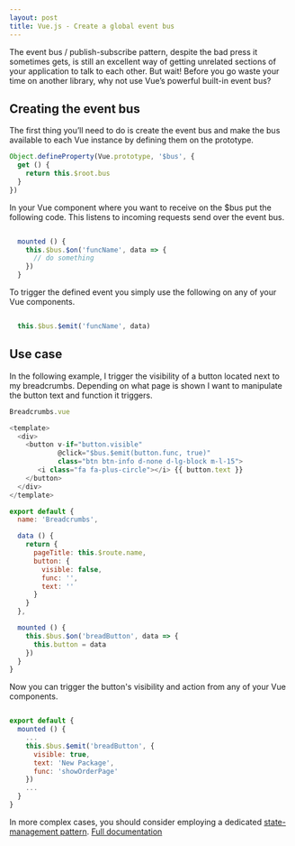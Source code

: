 ```yaml
---
layout: post
title: Vue.js - Create a global event bus
---
```


The event bus / publish-subscribe pattern, despite the bad press it sometimes gets, is still an excellent way of getting unrelated sections of your application to talk to each other. But wait! Before you go waste your time on another library, why not use Vue’s powerful built-in event bus?

## Creating the event bus

The first thing you’ll need to do is create the event bus and make the bus available to each Vue instance by defining them on the prototype.
```js
Object.defineProperty(Vue.prototype, '$bus', {
  get () {
    return this.$root.bus
  }
})
```
In your Vue component where you want to receive on the $bus put the following code. This listens to incoming requests send over the event bus.
```js

  mounted () {
    this.$bus.$on('funcName', data => {
      // do something
    })
  }
```
To trigger the defined event you simply use the following on any of your Vue components.
```js

  this.$bus.$emit('funcName', data)
```
## Use case

In the following example, I trigger the visibility of a button located next to my breadcrumbs. Depending on what page is shown I want to manipulate the button text and function it triggers.

```js
Breadcrumbs.vue

<template>
  <div>
    <button v-if="button.visible" 
            @click="$bus.$emit(button.func, true)" 
            class="btn btn-info d-none d-lg-block m-l-15">
       <i class="fa fa-plus-circle"></i> {{ button.text }}
    </button>
  </div>
</template>

export default {
  name: 'Breadcrumbs',

  data () {
    return {
      pageTitle: this.$route.name,
      button: {
        visible: false,
        func: '',
        text: ''
      }
    }
  },

  mounted () {
    this.$bus.$on('breadButton', data => {
      this.button = data
    })
  }
}
```
Now you can trigger the button's visibility and action from any of your Vue components.
```js

export default {
  mounted () {
    ...
    this.$bus.$emit('breadButton', {
      visible: true, 
      text: 'New Package',
      func: 'showOrderPage'
    })
    ...
  }
}
```

In more complex cases, you should consider employing a dedicated [state-management pattern](https://vuejs.org/v2/guide/state-management.html). 
[Full documentation](https://vuejs.org/v2/guide/components.html#Non-Parent-Child-Communication)
